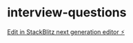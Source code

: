 # interview-questions

[Edit in StackBlitz next generation editor ⚡️](https://stackblitz.com/~/github.com/shailendra0102/interview-questions)